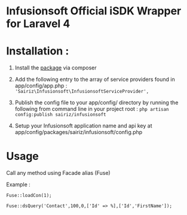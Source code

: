 Infusionsoft Official iSDK Wrapper for Laravel 4
================================================


Installation :
==============

1. Install the [package](https://packagist.org/packages/sairiz/infusionsoft) via composer

2. Add the following entry to the array of service providers found in app/config/app.php :
`'Sairiz\Infusionsoft\InfusionsoftServiceProvider',`

3. Publish the config file to your app/config/ directory by running the following from command line in your project root :
`php artisan config:publish sairiz/infusionsoft`

4. Setup your Infusionsoft application name and api key at app/config/packages/sairiz/infusionsoft/config.php


Usage
=====

Call any method using Facade alias (Fuse)

Example :

`Fuse::loadCon(1);`

`Fuse::dsQuery('Contact',100,0,['Id' => %],['Id','FirstName']);`